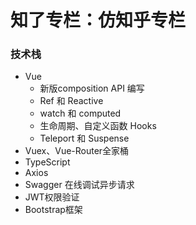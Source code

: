 # 知了专栏：仿知乎专栏

### 技术栈

+ Vue
   + 新版composition API 编写
   + Ref 和 Reactive
   + watch 和 computed
   + 生命周期、自定义函数 Hooks
   + Teleport 和 Suspense
+ Vuex、Vue-Router全家桶
+ TypeScript
+ Axios
+ Swagger 在线调试异步请求
+ JWT权限验证
+ Bootstrap框架

   

